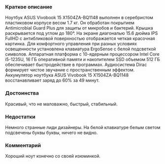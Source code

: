 ### **Краткое описание**
Ноутбук ASUS Vivobook 15 X1504ZA-BQ1148 выполнен в серебристом пластиковом корпусе весом 1.7 кг. Он обработан покрытием Antimicrobial Guard Plus для защиты от микробов и бактерий. Крышка раскрывается под углом до 180°. На экране диагональю 15.6 дюйма IPS FullHD с антибликовой поверхностью отображается четкая красочная картинка. Для комфортного управления при разных условиях освещенности установлена клавиатура ErgoSense с белой подсветкой символов.  Аппаратная платформа с 10-ядерным процессором Intel Core i5-1235U, 16 ГБ оперативной памяти и накопителем SSD объемом 512 ГБ обеспечивает быстродействие в программах. Аудиосистема Dirac формирует чистое звучание с пространственным эффектом. Аккумулятор ноутбука ASUS Vivobook 15 X1504ZA-BQ1148 восстанавливает заряд до 60% за 49 минут.

### **Достоинства**
Красивый, что не маловажно, быстрый, стабильный.

### **Недостатки**
Немного странные лиди дизайнеры. На белой клавиатуре белым светом подсвечены буквы буквы, ничего не видно.

### **Комментарий**
Хороший ноут конечно со своей изюминкой.

